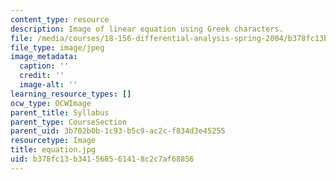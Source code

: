 ```yaml
---
content_type: resource
description: Image of linear equation using Greek characters.
file: /media/courses/18-156-differential-analysis-spring-2004/b378fc13b341568561418c2c7af68856_equation.jpg
file_type: image/jpeg
image_metadata:
  caption: ''
  credit: ''
  image-alt: ''
learning_resource_types: []
ocw_type: OCWImage
parent_title: Syllabus
parent_type: CourseSection
parent_uid: 3b702b0b-1c93-b5c9-ac2c-f834d3e45255
resourcetype: Image
title: equation.jpg
uid: b378fc13-b341-5685-6141-8c2c7af68856
---
```

